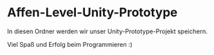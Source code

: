 # Affen-Level-Unity-Prototype

In diesen Ordner werden wir unser Unity-Prototype-Projekt speichern.

Viel Spaß und Erfolg beim Programmieren :)
